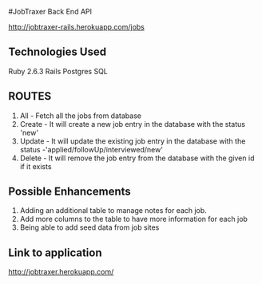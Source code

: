 #JobTraxer Back End API

http://jobtraxer-rails.herokuapp.com/jobs

## Technologies Used
Ruby 2.6.3
Rails
Postgres SQL

## ROUTES
1. All - Fetch all the jobs from database
2. Create - It will create a new job entry in the database with the status 'new'
3. Update - It will update the existing job entry in the database with the status -'applied/followUp/interviewed/new'
4. Delete - It will remove the job entry from the database with the given id if it exists

## Possible Enhancements
1. Adding an additional table to manage notes for each job.
2. Add more columns to the table to have more information for each job
3. Being able to add seed data from job sites

## Link to application
http://jobtraxer.herokuapp.com/
